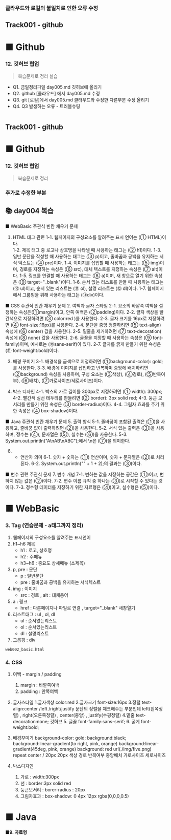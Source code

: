 ### 클라우드와 로컬의 불일치로 인한 오류 수정

## Track001 -  github

# ■ Github   
### 12. 깃허브 협업 
> 복습문제로 정리
> 실습
- Q1. 금일정리파일 day005.md 깃허브에 올리기
- Q2. github [클라우드] 에서 day005.md 수정
- Q3. git    [로컬]에서 day005.md 
      클라우드와 수정한 다른부분 수정 올리기
- Q4. Q3 발생하는 오류 - 트러블슈팅
```bash

```
 ## Track001 -  github

# ■ Github   
### 12. 깃허브 협업 
> 복습문제로 정리

### 추가로 수정한 부분 

## 📚 day004 복습  
■ WebBasic 주관식 빈칸 채우기 문제
1. HTML 태그 관련
1-1. 웹페이지의 구성요소를 알려주는 표시 언어는 (① HTML)이다.  
1-2. 제목 태그 중 로고나 상호명을 나타낼 때 사용하는 태그는 (② h1)이다.
1-3. 일반 문단을 작성할 때 사용하는 태그는 (③ p)이고, 줄바꿈과 공백을 유지하는 서식 텍스트는 (④ pre)이다.
1-4. 이미지를 삽입할 때 사용하는 태그는 (⑤ img)이며, 경로를 지정하는 속성은 (⑥ src), 대체 텍스트를 지정하는 속성은 (⑦ alt)이다.
1-5. 링크를 연결할 때 사용하는 태그는 (⑧ a)이며, 새 창으로 열기 위한 속성은 (⑨ target="_blank")이다.
1-6. 순서 없는 리스트를 만들 때 사용하는 태그는 (⑩ ul)이고, 순서 있는 리스트는 (⑪ ol), 설명 리스트는 (⑫ dl)이다.
1-7. 웹페이지에서 그룹핑을 위해 사용하는 태그는 (⑬div)이다.

■ CSS 주관식 빈칸 채우기 문제
2. 여백과 글자 스타일
2-1. 요소의 바깥쪽 여백을 설정하는 속성은(①margin)이고, 안쪽 여백은 (②padding)이다.
2-2. 글자 색상을 빨간색으로 지정하려면 (③ color:red )를 사용한다.
2-3. 글자 크기를 16px로 지정하려면 (④ font-size:16px)를 사용한다.
2-4. 문단을 중앙 정렬하려면 (⑤ text-align) 속성에 (⑥ center) 값을 사용한다.
2-5. 밑줄을 제거하려면 (⑦ text-decoration) 속성에 (⑧ none) 값을 사용한다.
2-6. 글꼴을 지정할 때 사용하는 속성은 (⑨ font-family)이며, 예시로는 (⑩sans-serif)이 있다.
2-7. 글자를 굵게 만들기 위한 속성은 (⑪ font-weight:bold)이다.

3. 배경 꾸미기
3-1. 배경색을 금색으로 지정하려면 (①background-color): gold; 를 사용한다.
3-3. 배경에 이미지를 삽입하고 반복하며 중앙에 배치하려면 (②background) 속성을 사용하며, 구성 요소는 (③색상), (④경로), (⑤반복여부), (⑥배치), (⑦가로사이즈/세로사이즈)이다.
 

4. 박스 디자인
4-1. 박스의 가로 길이를 300px로 지정하려면 (① width): 300px;
4-2. 빨간색 실선 테두리를 만들려면 (② border): 3px solid red;
4-3. 둥근 모서리를 만들기 위한 속성은 (③ border-radius)이다.
4-4. 그림자 효과를 주기 위한 속성은 (④ box-shadow)이다.

■ Java 주관식 빈칸 채우기 문제
5. 출력 방식
5-1. 줄바꿈이 포함된 출력은 (①)을 사용하고, 줄바꿈 없이 출력하려면 (②)을 사용한다.
5-2. 서식 있는 출력은 (③)을 사용하며, 정수는 (④), 문자열은 (⑤), 실수는 (⑥)을 사용한다.
5-3. System.out.println("A\nAB\nABC");에서 \n은 (⑦)을 의미한다.

6. + 연산자 의미
6-1. 숫자 + 숫자는 (①) 연산이며, 숫자 + 문자열은 (②)로 처리된다.
6-2. System.out.println("" + 1 + 2);의 결과는 (③)이다.

■ 변수 관련 주관식 문제
7. 변수 개념
7-1. 변하는 값을 저장하는 공간은 (①)이고, 변하지 않는 값은 (②)이다.
7-2. 변수 이름 규칙 중 하나는 (③)로 시작할 수 있다는 것이다.
7-3. 정수형 데이터를 저장하기 위한 자료형은 (④)이고, 실수형은 (⑤)이다.  


# ■ WebBasic
### 3. Tag  (연습문제 - a태그까지 정리)
1. 웹페이지의 구성요소를 알려주는 표시언어
2. h1~h6  제목
   - h1 : 로고, 상호명
   - h2 : 주메뉴
   - h3~h6 : 중요도 상세메뉴 (소제목)
3. p, pre : 문단
   - p : 일반문단
   - pre : 줄바꿈과 공백을 유지하는 서식텍스트
4. img  : 이미지
   - src : 경로  , alt : 대체용어 
5. a : 링크
   - href : 다른페이지나 파일로 연결 , target="_blank" 새창열기
6. 리스트태그 : ul , ol, dl
   - ul  : 순서없는리스트
   - ol  : 순서있는리스트
   - dl  : 설명리스트  
7. 그룹핑 : div

`web002_basic.html`      

### 4. CSS
1. 여백 - margin / padding
   1. margin : 바깥쪽여백
   2. padding : 안쪽여백

2. 글자스타일
   1.글자색상
      color:red
   2.글자크기
      font-size:16px
   3.정렬
      text-align:center /left /right/justify 문단의 정렬을 체크해주는 부분인데 left(왼쪽정렬) , right(오른쪽정렬) , center(중앙) , justify(수평정렬)
   4.밑줄
      text-decoration:none; 깃허브
   5. 글꼴
      font-family:sans-serif;
   6. 굵게
      font-weight:bold;

3. 배경꾸미기
      background-color: gold;
      background:black;
      background:linear-gradient(to right, pink, orange) background:linear-gradient(45deg, pink, orange)
      background: red url(./img/five.png) repeat center / 20px 20px
                  색상 경로 반복여부 중앙배치 가로사이즈 세로사이즈  

4. 박스디자인
   1. 가로 : width:300px
   2. 선 : border:3px solid red
   3. 둥근모서리 : borer-radius : 20px
   4. 그림자효과 : box-shadow: 0 4px 12px rgba(0,0,0,0.5)



# ■ Java
 
#### ■9. 자료형
 


